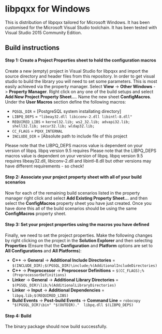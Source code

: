 # libpqxx for Windows
This is distribution of libpqxx tailored for Microsoft Windows. It has been customised for the Microsoft Visual Studio toolchain. It has been tested with Visual Studio 2015 Community Edition.

## Build instructions
#### Step 1: Create a Project Properties sheet to hold the configuration macros
Create a new (empty) project in Visual Studio for libpqxx and import the source directory and header files from this repository. In order to get visual studio to build the library you will need to set some parameters. This is most easily achieved via the property manager. Select **View** -> **Other Windows** -> **Property Manager**. Right click on any one of the build setups and select **Add New Project Property Sheet...**. Name the new sheet **ConfigMacros**. Under the **User Macros** section define the following macros:
- `PQSQL_DIR` = [PostgreSQL system installating directory]
- `LIBPQ_DEPS` = `"libeay32.dll libiconv-2.dll libintl-8.dll"`
- `REQUIRED_LIBS` = `kernel32.lib; ws2_32.lib; advapi32.lib; shell32.lib; secur32.lib; wldap32.lib;`
- `CC_FLAGS` = `PQXX_INTERNAL`
- `INCLUDE_DIR` = [Absolute path to include file of this project

Please note that the LIBPQ_DEPS macros value is dependent on your version of libpq. libpq version 9.5 requires Please note that the LIBPQ_DEPS macros value is dependent on your version of libpq. libpq version 9.5 requires libeay32.dll, libiconv-2.dll and libintl-8.dll but other versions may have different requirements - so check!

#### Step 2: Associate your project property sheet with all of your build scenarios
Now for each of the remaining build scenarios listed in the property manager right click and select **Add Existing Property Sheet...** and then select the **ConfigMacros** property sheet you have just created. Once you have done this all of the build scenarios should be using the same **ConfigMacros** property sheet.

#### Step 3: Set your project properties using the macros you have defined
Finally, we need to set the project properties. Make the following changes by right clicking on the project in the **Solution Explorer** and then selecting **Properties** (Ensure that the **Configuration** and **Platform** options are set to **All Configurations** and **All Platforms**):
- **C++** -> **General** -> **Additional Include Directories** = `$(INCLUDE_DIR);$(PGSQL_DIR)\include;%(AdditionalIncludeDirectories)`
- **C++** -> **Preprocessor** -> **Preprocesor Definitions** = `$(CC_FLAGS);%(PreprocessorDefinitions)`
- **Linker** -> **General** -> **Additional Library Directories** = `$(PGSQL_DIR)\lib;%(AdditionalLibraryDirectories)`
- **Linker** -> **Input** -> **Additional Dependencies** = `libpq.lib;$(REQUIRED_LIBS)`
- **Build Events** -> **Post-build Events** -> **Command Line** = `robocopy "$(PGSQL_DIR)\bin" "$(OUTDIR)."  libpq.dll $(LIBPQ_DEPS)`

#### Step 4: Build
The binary package should now build successfully.